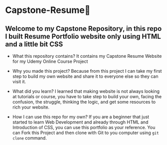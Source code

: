 # Capstone-Resume📝
## Welcome to my Capstone Repository, in this repo I built Resume Portfolio website only using HTML and a little bit CSS

- What this repository contains?
It contains my Capstone Resume Website for my Udemy Online Course Project

- Why you made this project?
Because from this project I can take my first step to build my own website and share it to everyone else so they can visit it.

- What did you learn?
I learned that making website is not always looking at tutorials or course, you have to take step to build your own, facing the confusion, the struggle, thinking the logic, and get some resources to rich your website.

- How I can use this repo for my own?
If you are a beginner that just started to learn Web Development and already through HTML and Introduction of CSS, you can use this portfolio as your reference. You can Fork this Project and then clone with Git to you computer using ``` git clone ``` command.

